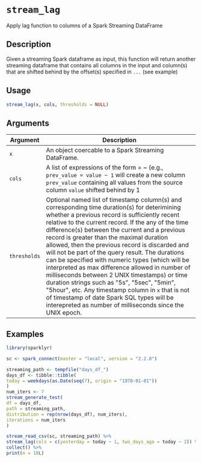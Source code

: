 # `stream_lag`

Apply lag function to columns of a Spark Streaming DataFrame


## Description

Given a streaming Spark dataframe as input, this function will return another
 streaming dataframe that contains all columns in the input and column(s) that
 are shifted behind by the offset(s) specified in `...` (see example)


## Usage

```r
stream_lag(x, cols, thresholds = NULL)
```


## Arguments

Argument      |Description
------------- |----------------
`x`     |     An object coercable to a Spark Streaming DataFrame.
`cols`     |     A list of expressions of the form <destination column> = <source column> ~ <offset> (e.g., `prev_value = value ~ 1` will create a new column `prev_value` containing all values from the source column `value` shifted behind by 1
`thresholds`     |     Optional named list of timestamp column(s) and corresponding time duration(s) for deterimining whether a previous record is sufficiently recent relative to the current record. If the any of the time difference(s) between the current and a previous record is greater than the maximal duration allowed, then the previous record is discarded and will not be part of the query result. The durations can be specified with numeric types (which will be interpreted as max difference allowed in number of milliseconds between 2 UNIX timestamps) or time duration strings such as "5s", "5sec", "5min", "5hour", etc. Any timestamp column in `x` that is not of timestamp of date Spark SQL types will be interepreted as number of milliseconds since the UNIX epoch.


## Examples

```r
library(sparklyr)

sc <- spark_connect(master = "local", version = "2.2.0")

streaming_path <- tempfile("days_df_")
days_df <- tibble::tibble(
today = weekdays(as.Date(seq(7), origin = "1970-01-01"))
)
num_iters <- 7
stream_generate_test(
df = days_df,
path = streaming_path,
distribution = rep(nrow(days_df), num_iters),
iterations = num_iters
)

stream_read_csv(sc, streaming_path) %>%
stream_lag(cols = c(yesterday = today ~ 1, two_days_ago = today ~ 2)) %>%
collect() %>%
print(n = 10L)
```


